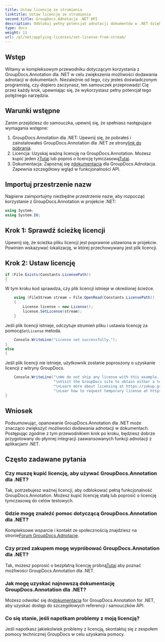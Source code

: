 ```yaml
---
title: Ustaw licencję ze strumienia
linktitle: Ustaw licencję ze strumienia
second_title: GroupDocs.Adnotacja .NET API
description: Odblokuj pełny potencjał adnotacji dokumentów w .NET dzięki GroupDocs.Annotation. Postępuj zgodnie z naszym przewodnikiem krok po kroku, aby zapewnić bezproblemową integrację.
type: docs
weight: 11
url: /pl/net/applying-licenses/set-license-from-stream/
---
```

## Wstęp
Witamy w kompleksowym przewodniku dotyczącym korzystania z GroupDocs.Annotation dla .NET w celu zwiększenia możliwości dodawania adnotacji w dokumentach. Niezależnie od tego, czy jesteś doświadczonym programistą, czy dopiero zaczynasz, ten samouczek przeprowadzi Cię przez każdy krok, upewniając się, że wykorzystasz pełny potencjał tego potężnego narzędzia.
## Warunki wstępne
Zanim przejdziesz do samouczka, upewnij się, że spełniasz następujące wymagania wstępne:
1.  GroupDocs.Annotation dla .NET: Upewnij się, że pobrałeś i zainstalowałeś GroupDocs.Annotation dla .NET ze strony[link do pobrania](https://releases.groupdocs.com/annotation/net/).
2.  Licencja: Uzyskaj ważną licencję na GroupDocs.Annotation. Możesz kupić jeden z[Tutaj](https://purchase.groupdocs.com/buy) lub poproś o licencję tymczasową[Tutaj](https://purchase.groupdocs.com/temporary-license/).
3.  Dokumentacja: Zapoznaj się z[dokumentacja](https://reference.groupdocs.com/annotation/net/) dla GroupDocs.Adnotacja. Zapewnia szczegółowy wgląd w funkcjonalności API.

## Importuj przestrzenie nazw
Najpierw zaimportujmy niezbędne przestrzenie nazw, aby rozpocząć korzystanie z GroupDocs.Annotation w projekcie .NET:
```csharp
using System;
using System.IO;
```

## Krok 1: Sprawdź ścieżkę licencji
Upewnij się, że ścieżka pliku licencji jest poprawnie ustawiona w projekcie. Powinien wskazywać lokalizację, w której przechowywany jest plik licencji.
## Krok 2: Ustaw licencję
```csharp
if (File.Exists(Constants.LicensePath))
{
```
W tym kroku kod sprawdza, czy plik licencji istnieje w określonej ścieżce.
```csharp
    using (FileStream stream = File.OpenRead(Constants.LicensePath))
    {
        License license = new License();
        license.SetLicense(stream);
    }
```
 Jeśli plik licencji istnieje, odczytuje strumień pliku i ustawia licencję za pomocą`SetLicense` metoda.
```csharp
    Console.WriteLine("License set successfully.");
}
else
{
```
Jeśli plik licencji nie istnieje, użytkownik zostanie poproszony o uzyskanie licencji z witryny GroupDocs.
```csharp
    Console.WriteLine("\nWe do not ship any license with this example. " +
                      "\nVisit the GroupDocs site to obtain either a temporary or permanent license. " +
                      "\nLearn more about licensing at https://zakup.groupdocs.com/faqs/licensing. " +
                      "\nLear how to request temporary license at https://zakup.groupdocs.com/tymczasowa-licencja.”);
}
```

## Wniosek
Podsumowując, opanowanie GroupDocs.Annotation dla .NET może znacząco zwiększyć możliwości dodawania adnotacji w dokumentach. Postępując zgodnie z tym przewodnikiem krok po kroku, będziesz dobrze przygotowany do płynnej integracji zaawansowanych funkcji adnotacji z aplikacjami .NET.
## Często zadawane pytania
### Czy muszę kupić licencję, aby używać GroupDocs.Annotation dla .NET?
Tak, potrzebujesz ważnej licencji, aby odblokować pełną funkcjonalność GroupDocs.Annotation. Możesz kupić licencję stałą lub poprosić o licencję tymczasową do celów testowych.
### Gdzie mogę znaleźć pomoc dotyczącą GroupDocs.Annotation dla .NET?
 Kompleksowe wsparcie i kontakt ze społecznością znajdziesz na stronie[Forum GroupDocs.Adnotacje](https://forum.groupdocs.com/c/annotation/10).
### Czy przed zakupem mogę wypróbować GroupDocs.Annotation dla .NET?
 Tak, możesz poprosić o bezpłatną licencję próbną[Tutaj](https://releases.groupdocs.com/) aby poznać możliwości GroupDocs.Annotation dla .NET.
### Jak mogę uzyskać najnowszą dokumentację GroupDocs.Annotation dla .NET?
 Możesz odwołać się do[dokumentacja](https://reference.groupdocs.com/annotation/net/) for GroupDocs.Annotation for .NET, aby uzyskać dostęp do szczegółowych referencji i samouczków API.
### Co się stanie, jeśli napotkam problemy z moją licencją?
Jeśli napotkasz jakiekolwiek problemy z licencją, skontaktuj się z zespołem pomocy technicznej GroupDocs w celu uzyskania pomocy.